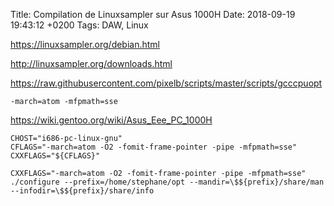 Title:  Compilation de Linuxsampler sur Asus 1000H
Date:   2018-09-19 19:43:12 +0200
Tags: DAW, Linux


<https://linuxsampler.org/debian.html>

<http://linuxsampler.org/downloads.html>

<https://raw.githubusercontent.com/pixelb/scripts/master/scripts/gcccpuopt>

	-march=atom -mfpmath=sse

https://wiki.gentoo.org/wiki/Asus_Eee_PC_1000H

	CHOST="i686-pc-linux-gnu"
	CFLAGS="-march=atom -O2 -fomit-frame-pointer -pipe -mfpmath=sse"
	CXXFLAGS="${CFLAGS}"
	
	CXXFLAGS="-march=atom -O2 -fomit-frame-pointer -pipe -mfpmath=sse" ./configure --prefix=/home/stephane/opt --mandir=\$${prefix}/share/man --infodir=\$${prefix}/share/info

